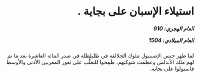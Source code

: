 <h1 dir="rtl">استيلاء الإسبان على بجاية .</h1>

<h5 dir="rtl">العام الهجري:  910

العام الميلادي: 1504

</h5>

<p dir="rtl">لما ظهر جنس الإصبنيول ملوك الجلالقة في طليلطلة في صدر المائة العاشرة بعد ما تم لهم ملك الأندلس وعظمت شوكتهم، طَمِحوا للتغلُّب على ثغور المغربين الأدنى والأوسط فاستولوا على بجاية.</p></br>

